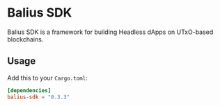 # Balius SDK

Balius SDK is a framework for building Headless dApps on UTxO-based blockchains.

## Usage

Add this to your `Cargo.toml`:

```toml
[dependencies]
balius-sdk = "0.3.3"
```
